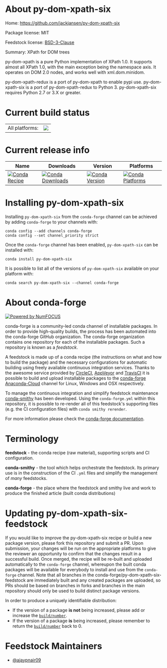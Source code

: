 About py-dom-xpath-six
======================

Home: https://github.com/jackjansen/py-dom-xpath-six

Package license: MIT

Feedstock license: [BSD-3-Clause](https://github.com/conda-forge/py-dom-xpath-six-feedstock/blob/master/LICENSE.txt)

Summary: XPath for DOM trees

py-dom-xpath is a pure Python implementation of XPath 1.0. It
supports almost all XPath 1.0, with the main exception being the
namespace axis. It operates on DOM 2.0 nodes, and works well with
xml.dom.minidom.

py-dom-xpath-redux is a port of py-dom-xpath to enable pypi use.
py-dom-xpath-six is a port of py-dom-xpath-redux to Python 3.
py-dom-xpath-six requires Python 2.7 or 3.X or greater.


Current build status
====================


<table><tr><td>All platforms:</td>
    <td>
      <a href="https://dev.azure.com/conda-forge/feedstock-builds/_build/latest?definitionId=14519&branchName=master">
        <img src="https://dev.azure.com/conda-forge/feedstock-builds/_apis/build/status/py-dom-xpath-six-feedstock?branchName=master">
      </a>
    </td>
  </tr>
</table>

Current release info
====================

| Name | Downloads | Version | Platforms |
| --- | --- | --- | --- |
| [![Conda Recipe](https://img.shields.io/badge/recipe-py--dom--xpath--six-green.svg)](https://anaconda.org/conda-forge/py-dom-xpath-six) | [![Conda Downloads](https://img.shields.io/conda/dn/conda-forge/py-dom-xpath-six.svg)](https://anaconda.org/conda-forge/py-dom-xpath-six) | [![Conda Version](https://img.shields.io/conda/vn/conda-forge/py-dom-xpath-six.svg)](https://anaconda.org/conda-forge/py-dom-xpath-six) | [![Conda Platforms](https://img.shields.io/conda/pn/conda-forge/py-dom-xpath-six.svg)](https://anaconda.org/conda-forge/py-dom-xpath-six) |

Installing py-dom-xpath-six
===========================

Installing `py-dom-xpath-six` from the `conda-forge` channel can be achieved by adding `conda-forge` to your channels with:

```
conda config --add channels conda-forge
conda config --set channel_priority strict
```

Once the `conda-forge` channel has been enabled, `py-dom-xpath-six` can be installed with:

```
conda install py-dom-xpath-six
```

It is possible to list all of the versions of `py-dom-xpath-six` available on your platform with:

```
conda search py-dom-xpath-six --channel conda-forge
```


About conda-forge
=================

[![Powered by
NumFOCUS](https://img.shields.io/badge/powered%20by-NumFOCUS-orange.svg?style=flat&colorA=E1523D&colorB=007D8A)](https://numfocus.org)

conda-forge is a community-led conda channel of installable packages.
In order to provide high-quality builds, the process has been automated into the
conda-forge GitHub organization. The conda-forge organization contains one repository
for each of the installable packages. Such a repository is known as a *feedstock*.

A feedstock is made up of a conda recipe (the instructions on what and how to build
the package) and the necessary configurations for automatic building using freely
available continuous integration services. Thanks to the awesome service provided by
[CircleCI](https://circleci.com/), [AppVeyor](https://www.appveyor.com/)
and [TravisCI](https://travis-ci.com/) it is possible to build and upload installable
packages to the [conda-forge](https://anaconda.org/conda-forge)
[Anaconda-Cloud](https://anaconda.org/) channel for Linux, Windows and OSX respectively.

To manage the continuous integration and simplify feedstock maintenance
[conda-smithy](https://github.com/conda-forge/conda-smithy) has been developed.
Using the ``conda-forge.yml`` within this repository, it is possible to re-render all of
this feedstock's supporting files (e.g. the CI configuration files) with ``conda smithy rerender``.

For more information please check the [conda-forge documentation](https://conda-forge.org/docs/).

Terminology
===========

**feedstock** - the conda recipe (raw material), supporting scripts and CI configuration.

**conda-smithy** - the tool which helps orchestrate the feedstock.
                   Its primary use is in the construction of the CI ``.yml`` files
                   and simplify the management of *many* feedstocks.

**conda-forge** - the place where the feedstock and smithy live and work to
                  produce the finished article (built conda distributions)


Updating py-dom-xpath-six-feedstock
===================================

If you would like to improve the py-dom-xpath-six recipe or build a new
package version, please fork this repository and submit a PR. Upon submission,
your changes will be run on the appropriate platforms to give the reviewer an
opportunity to confirm that the changes result in a successful build. Once
merged, the recipe will be re-built and uploaded automatically to the
`conda-forge` channel, whereupon the built conda packages will be available for
everybody to install and use from the `conda-forge` channel.
Note that all branches in the conda-forge/py-dom-xpath-six-feedstock are
immediately built and any created packages are uploaded, so PRs should be based
on branches in forks and branches in the main repository should only be used to
build distinct package versions.

In order to produce a uniquely identifiable distribution:
 * If the version of a package **is not** being increased, please add or increase
   the [``build/number``](https://docs.conda.io/projects/conda-build/en/latest/resources/define-metadata.html#build-number-and-string).
 * If the version of a package **is** being increased, please remember to return
   the [``build/number``](https://docs.conda.io/projects/conda-build/en/latest/resources/define-metadata.html#build-number-and-string)
   back to 0.

Feedstock Maintainers
=====================

* [@ajaypnair09](https://github.com/ajaypnair09/)

